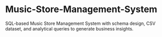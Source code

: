 # Music-Store-Management-System
SQL-based Music Store Management System with schema design, CSV dataset, and analytical queries to generate business insights.
